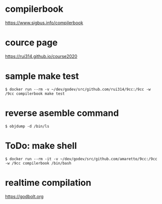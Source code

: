 # compilerbook
https://www.sigbus.info/compilerbook

# cource page
https://rui314.github.io/course2020

# sample make test
`$ docker run --rm -v ~/dev/godev/src/github.com/rui314/9cc:/9cc -w /9cc compilerbook make test`

# reverse asemble command
`$ objdump -d /bin/ls`

# ToDo: make shell
`$ docker run --rm -it -v ~/dev/godev/src/github.com/amaretto/9cc:/9cc -w /9cc compilerbook /bin/bash`

# realtime compilation
https://godbolt.org
